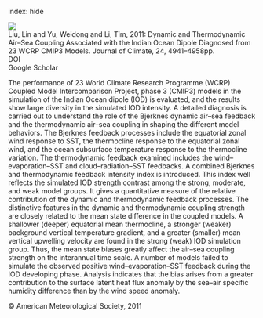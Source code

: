 index: hide

<div class="Citation">
    <div class="Citation-thumb CitationThumb-linked"  data-href="https://doi.org/10.1175/2011jcli4041.1">
      <img src="https://static.claimspace.cloud/climate-study-static/refs/thumbs/9/Liu_et_al_2011-thumb.png" />
    </div>

  <div class="Citation-body">
    <div class="Citation-text">Liu, Lin and Yu, Weidong and Li, Tim, 2011: Dynamic and Thermodynamic Air–Sea Coupling Associated with the Indian Ocean Dipole Diagnosed from 23 WCRP CMIP3 Models. <span class="Article-journal">Journal of Climate, </span><span class="Article-volume">24, </span>4941–4958pp.</div>
    <div class="Citation-links">
      <div class="CitationLink" data-href="https://doi.org/10.1175/2011jcli4041.1">
        <div class="CitationLink-icon CitationLink-Doi"></div>
        <div class="CitationLink-text">DOI</div>
      </div>
      <div class="CitationLink" data-href="https://scholar.google.com/scholar?q=10.1175/2011jcli4041.1">
        <div class="CitationLink-icon CitationLink-Scholar"></div>
        <div class="CitationLink-text">Google Scholar</div>
      </div>
    </div>
  </div>
</div>

The performance of 23 World Climate Research Programme (WCRP) Coupled Model Intercomparison Project, phase 3 (CMIP3) models in the simulation of the Indian Ocean dipole (IOD) is evaluated, and the results show large diversity in the simulated IOD intensity. A detailed diagnosis is carried out to understand the role of the Bjerknes dynamic air–sea feedback and the thermodynamic air–sea coupling in shaping the different model behaviors. The Bjerknes feedback processes include the equatorial zonal wind response to SST, the thermocline response to the equatorial zonal wind, and the ocean subsurface temperature response to the thermocline variation. The thermodynamic feedback examined includes the wind–evaporation–SST and cloud–radiation–SST feedbacks. A combined Bjerknes and thermodynamic feedback intensity index is introduced. This index well reflects the simulated IOD strength contrast among the strong, moderate, and weak model groups. It gives a quantitative measure of the relative contribution of the dynamic and thermodynamic feedback processes. The distinctive features in the dynamic and thermodynamic coupling strength are closely related to the mean state difference in the coupled models. A shallower (deeper) equatorial mean thermocline, a stronger (weaker) background vertical temperature gradient, and a greater (smaller) mean vertical upwelling velocity are found in the strong (weak) IOD simulation group. Thus, the mean state biases greatly affect the air–sea coupling strength on the interannual time scale. A number of models failed to simulate the observed positive wind–evaporation–SST feedback during the IOD developing phase. Analysis indicates that the bias arises from a greater contribution to the surface latent heat flux anomaly by the sea–air specific humidity difference than by the wind speed anomaly.

<div class="Citation-copy">
&copy; American Meteorological Society, 2011
</div>